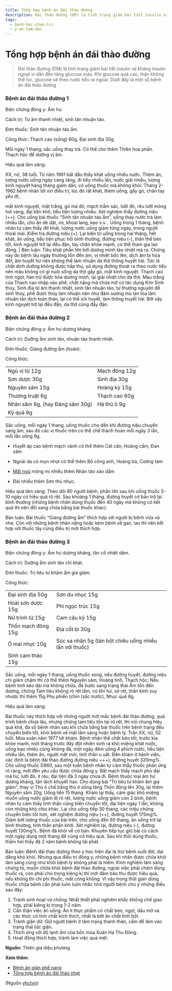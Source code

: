 ```yaml
---
title: Tổng hợp bệnh án đái thào đường
description: Đái tháo đường (DM) là tình trạng giảm bài tiết insulin và kháng insulin ngoại vi dẫn đến tăng glucose máu. Khi glucose quá cao, thận không thể lọc, glucose sẽ theo nước tiểu ra ngoài. Dưới đây là một số bệnh án đái tháo đường
tags:
  - benh-hoc-chan-tri
  - y-an-tam-dac
---
```


# Tổng hợp bệnh án đái thào đường 

> Đái tháo đường (DM) là tình trạng giảm bài tiết insulin và kháng insulin ngoại vi dẫn đến tăng glucose máu. Khi glucose quá cao, thận không thể lọc, glucose sẽ theo nước tiểu ra ngoài. Dưới đây là một số bệnh án đái tháo đường


### Bệnh án đái tháo đường 1


Biện chứng đông y: Âm hư. 


Cách trị: Tư âm thanh nhiệt, sinh tân nhuận táo. 


Đơn thuốc: Sinh tân nhuận táo ẩm. 


Công thức: Thạch cao (sống) 60g, Đại sinh địa 30g


 Mỗi ngày 1 thang, sắc uống thay trà. Có thể cho thêm Thiên hoa phấn. Thạch hộc để dưỡng vị âm.


Hiệu quả lâm sàng: 





XX, nữ, 38 tuổi. Từ năm 1961 bắt đầu thấy khát uống nhiều nước. Thèm ăn, lượng nước uống ngày càng tăng, đi tiểu nhiều lần, nước giải nhiều, lượng kinh nguyệt hàng tháng giảm dần, có uống thuốc mà không khỏi. Tháng 2- 1962 bệnh nhân tới xin điều trị, lúc đó rất khát, thèm uống, gầy gò, chân tay yếu ớt,


mất kinh nguyệt, mặt trắng, gò má đỏ, mạch trầm sác, lưỡi đỏ, rêu lưỡi mỏng hơi vàng, đại tiện khô, tiểu tiện lượng nhiều. Xét nghiệm thấy đường niệu (++). Cho uống bài thuốc “Sinh tân nhuận táo ẩm”, uống thay nước trà làm nhiều lần, cho ăn dè dặt, mì, khoai lang, kẹo v.v… Uống trong 1 tháng, bệnh nhân tự cảm thấy đỡ khát, lượng nước uống giảm từng ngày, trong người thoải mái. Kiểm tra đường niệu (+). Lại kiên trì uống trong hai tháng, hết khát, ăn uống, tiểu tiện phục hồi bình thường, đường niệu (-), thân thể béo tốt, kinh nguyệt trở lại đều đặn, tay chân khỏe mạnh, có thể tham gia lao động. | Bàn luận: Tiêu khát phần lớn bởi dương minh táo nhiệt mà ra. Chứng này do bệnh lâu ngày thương tổn đến âm, vị nhiệt bốc lên, dịch âm bị hỏa đốt, âm huyết hư nên không thể làm nhuận da thịt thông huyết hải. Tức là chất dinh dưỡng không được hấp thụ, sử dụng đường thoát ra theo nước tiểu nên máu không có gì nuôi sống da thịt gầy gò, mất kinh nguyệt. Thạch cao tính ngọt, hàn trừ được hỏa dương minh, lại giải nhiệt cho da thịt. Màu trắng của Thạch cao nhập vào phế, chất nặng mà chứa mỡ có tác dụng Kim Sinh thủy, Sinh địa tử âm thanh nhiệt, sinh tân nhuận táo, tư thượng nguyên để sinh thủy, phế được thủy làm nhuận nên như đám sương mù lan tỏa làm nhuận tân dịch toàn thân, lại có thể ích huyết, làm thông huyết hải. Bởi vậy kinh nguyệt trở lại đều đặn, da thịt cũng đầy đặn.


### Bệnh án đái tháo đường 2


Biện chứng đông y: Âm hư dương kháng. 


Cách trị: Dưỡng ẩm sinh tân, nhuận táo thanh nhiệt. 


Đơn thuốc: Giáng đường ẩm (hoàn).


Công thức: 




|  |  |
| --- | --- |
| Ngũ vị tử 12g | Mạch đông 12g |
| Sơn dược 30g | Sinh địa 30g |
| Nguyên sâm 15g | Hoàng kỳ 15g |
| Thương truật 6g | Thạch cao 60g |
| Nhân sâm 9g, (hay Đảng sâm 30g) | Hà thủ ô 9g |
| Ký quả 9g |  |


Sắc uống, mỗi ngày 1 thang. uống thuốc cho đến khi đường niệu chuyển sang âm, sau đó các vị thuốc trên có thể chế thành hoàn mỗi ngày 3 lần, mỗi lần uống 9g. 


+ Huyết áp cao bệnh mạch vành có thể thêm Cát căn, Hoàng cầm, Đan sâm


+ Ngoài da có mụn nhọt có thể thêm Bồ công anh, Hoàng bá, Cương tàm 


+ [Mất ngủ](/yhctvn/chung-mat-ngu-theo-dong-y) mộng mị nhiều thêm Nhân táo xào dấm 


+ Đái nhiều thêm Sơn thù nhục. 


Hiệu quả lâm sàng: Theo dõi 80 người bệnh, phần lớn sau khi uống thuốc 5-10 ngày có hiệu quả rõ rệt. Sau khoảng 1 tháng, đường huyết cơ bản trở lại bình thường (những bệnh nhân dùng thuốc đến 40 ngày mà không có kết quả thì nên đổi sang chữa bằng bài thuốc khác). 


Bàn luận: Bài thuốc “Giáng đường ẩm” thích hợp với người bị bệnh vừa và nhẹ. Còn với những bệnh nhân nặng hoặc kèm bệnh về gan, lao thì nên kết hợp với thuốc tây cùng điều trị mới thích hợp.


### Bệnh án đái tháo đường 3


Biện chứng đông y: Âm hư dương kháng, tân cố nhiệt dâm. 


Cách trị: Dưỡng ẩm sinh tân chỉ khát. 


Đơn thuốc: Trị tiêu tư khảm ẩm gia giảm.


Công thức: 




|  |  |
| --- | --- |
| Đại sinh địa 50g | Sơn du nhục 15g |
| Hoài sơn dược 15g | Phi ngọc trúc 15g |
| Nữ trinh tử 15g | Cam câu kỷ 15g |
| Thốn mạch đông 15g | Địa cốt bì 30g |
| Ô mai nhục 10g | Súc sa nhân 5g (tán bột chiêu uống nhiều lần với thuốc) |
| Sinh cam thảo 15g |  |


Sắc uống, mỗi ngày 1 thang, uống thuốc xong, nếu đường huyết, đường niệu chỉ giảm chậm thì có thể thêm Nguyên sâm, Hoàng tinh, Thạch hộc; Nếu bệnh tình kéo dài mà không chữa, đã bước sang trạng thái Âm tổn đến dương, chứng Tam tiêu không rõ rệt lắm, có khí hư, sợ rét, thần kinh suy nhược thì thêm 15g Phụ phiến (chín (sắc trước), Nhục quế 8g.


Hiệu quả lâm sàng: 


Bài thuốc này thích hợp với những người mới mắc bệnh đái tháo đường, quá trình bệnh chưa lâu, nhưng chứng tam tiêu tồn tại rõ rệt, thì nói chung hiệu quả khá, đa số bệnh nhân sau khi chữa bằng bài thuốc trên bệnh trạng đều chuyển biến tốt, khỏi bệnh về mặt lâm sàng hoặc bệnh lý. Trần XX, nữ, 52 tuổi. Mùa xuân năm 1977 tới khám. Bệnh nhân thể chất béo tốt, trước kia khỏe mạnh, một tháng trước đây đột nhiên sinh ra khô miệng khát nước, uống bao nhiêu cũng không đã, một ngày đêm uống 4 phích nước, tiểu tiện nhiều lần, thèm ăn, người mệt mỏi, tinh thần u uất. Đến khám ở bệnh viện, xác định là bệnh đái tháo đường đường niệu +++), đường huyết 320mg%. Cho uống thuốc D860, sau một tuần bệnh nhân tự cảm thấy thuốc phản ứng rõ ràng, mới đến yêu cầu được chữa đông y. Bắt mạch thấy mạch phù đại mà hư, lưỡi đỏ, ít rêu, đại tiện đã 3 ngày chưa đi. Bệnh thuộc loại âm hư dương kháng, tân dịch khuyết hao. Cho dùng bài “Trị tiêu tư khảm ẩm gia giảm”, thay vị Thủ ô chế bằng thủ ô sống tăng Thốn đông lên 30g, lại thêm Nguyên sâm 20g. Uống liền 15 thang. Khám lại thấy, cảm giác khô miệng muốn uống nước giảm đi rõ rệt, lượng nước uống giảm còn 2 bình, bệnh nhân tự cảm thấy tinh thần cũng biến chuyển tốt, đại tiện ngày 1 lần, không còn những khó chịu khác. Lại cho uống tiếp 30 thang, các triệu chứng chuyển biến tốt hơn, xét nghiệm đường niệu (++), đường huyết 175mg%. Giảm bớt lượng thuốc của bài trên, cho uống đến 60 thang, ăn uống trở lại bình thường, tinh thần phấn khởi. Xét nghiệm lại, đường niệu (-), đường huyết 130mg%. Bệnh đã khỏi về cơ bản. Khuyên tiếp tục giữ bài cũ cách một ngày dùng một thang để củng cố hiệu quả. Sau khi thôi dùng thuốc, thăm hỏi thấy đã 2 năm bệnh không tái phát.


Bàn luận: Bệnh đái tháo đường theo y học hiện đại là thứ bệnh suốt đời, dai dẳng khó khỏi. Nhưng qua điều trị đông y, những bệnh nhân được chữa khỏi lâm sàng cũng như khỏi bệnh lý không phải là hiếm. Kinh nghiệm lâm sàng chứng tỏ, muốn chữa khỏi bệnh đái tháo đường, ngoài việc phải chăm dùng thuốc ra, còn phải chú trọng kiêng kị thì mới đảm bảo thu được hiệu quả, nếu không thì chỉ phí thuốc, mất công không. Vì vậy trong thời gian dùng thuốc chữa bệnh cần phải luôn luôn nhắc nhở người bệnh chú ý những điều sau đây:


1. Tránh sinh hoạt vợ chồng: Nhất thiết phải nghiêm khắc khống chế giao hợp, phải kiêng kị trong 1-2 năm.
2. Cẩn thận việc ăn uống: Ăn ít thực phẩm có chất béo, ngọt, dầu mỡ và các thức có tính chất kích thích, nhất là bớt ăn chất tinh bột.
3. Tránh giận dữ: Giữ người bệnh ở tâm trạng thanh thản, cấm để lâm vào trạng thái tức giận.
4. Thích ứng với độ lạnh ấm của bốn mùa Xuân Hạ Thu Đông.
5. Hoạt động thích hợp, tránh làm việc quá mệt.


**Nguồn:** Thiên gia diệu phương


**Xem thêm**:


* [Bệnh án giãn phế nang](/yhctvn/benh-an-gian-phe-nang)
* [Tổng hợp bệnh án đái tháo nhạt](/yhctvn/tong-hop-benh-an-dai-thao-nhat)

(Nguồn <a href="https://yhctvn.com/tong-hop-benh-an-dai-thao-duong/" target="_blank">yhctvn</a>)
